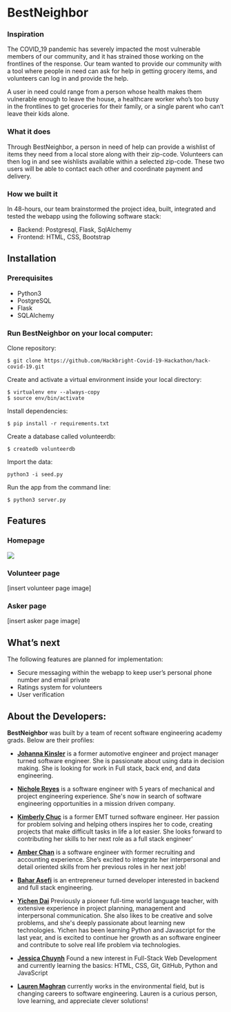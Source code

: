 # BestNeighbor
### Inspiration
 
The COVID_19 pandemic has severely impacted the most vulnerable members of our community, and it has strained those working on the frontlines of the response. Our team wanted to provide our community with a tool where people in need can ask for help in getting grocery items, and volunteers can log in and provide the help. 

A user in need could range from a person whose health makes them vulnerable enough to leave the house, a healthcare worker who’s too busy in the frontlines to get groceries for their family, or a single parent who can’t leave their kids alone.

### What it does

Through BestNeighbor, a person in need of help can provide a wishlist of items they need from a local store along with their zip-code. Volunteers can then log in and see wishlists available within a selected zip-code. These two users will be able to contact each other and coordinate payment and delivery.

### How we built it

In 48-hours, our team brainstormed the project idea, built, integrated and tested the webapp using the following software stack:
- Backend: Postgresql, Flask, SqlAlchemy
- Frontend: HTML, CSS, Bootstrap

## Installation

### Prerequisites
- Python3
- PostgreSQL
- Flask
- SQLAlchemy

### Run BestNeighbor on your local computer:

Clone repository:

```
$ git clone https://github.com/Hackbright-Covid-19-Hackathon/hack-covid-19.git
```
Create and activate a virtual environment inside your local directory:
```
$ virtualenv env --always-copy  
$ source env/bin/activate
```

Install dependencies:
```
$ pip install -r requirements.txt
```
Create a database called volunteerdb:
```
$ createdb volunteerdb
```
Import the data:
```
python3 -i seed.py
```
Run the app from the command line:
```
$ python3 server.py
```
## Features

### Homepage
![](https://drive.google.com/open?id=1QlcO8I4tna36-Pdr64D4aLzh6idvaIHV)

### Volunteer page

[insert volunteer page image]

### Asker page

[insert asker page image]


## What’s next
The following features are planned for implementation:
- Secure messaging within the webapp to keep user’s personal phone number and email private
- Ratings system for volunteers
- User verification


## About the Developers:

**BestNeighbor** was built by a team of recent software engineering academy grads. Below are their profiles:

- [**Johanna Kinsler**](https://www.linkedin.com/in/johanna-kinsler-76562463/) is a former automotive engineer and project manager turned software engineer. She is passionate about using data in decision making. She is looking for work in Full stack, back end, and data engineering.

- [**Nichole Reyes**](https://www.linkedin.com/in/nicholereyes/) is a software engineer with 5 years of mechanical and project engineering experience. She's now in search of software engineering opportunities in a mission driven company. 

- [**Kimberly Chuc**](https://www.linkedin.com/in/kimberlymchuc/) is a former EMT turned software engineer. Her passion for problem solving and helping others inspires her to code, creating projects that make difficult tasks in life a lot easier. She looks forward to contributing her skills to her next role as a full stack engineer’ 

- [**Amber Chan**](https://www.linkedin.com/in/amber-chan-38634396) is a software engineer with former recruiting and accounting experience. She’s excited to integrate her interpersonal and detail oriented skills from her previous roles in her next job! 

- [**Bahar Asefi**](https://www.linkedin.com/in/bahar-asefi-19154218a/) is an entrepreneur turned developer interested in backend and full stack engineering. 

- [**Yichen Dai**](https://www.linkedin.com/in/daiyichen/)
Previously a pioneer full-time world language teacher, with extensive experience in project planning, management and interpersonal communication. She also likes to be creative and solve problems, and she's deeply passionate about learning new technologies. Yichen has been learning Python and Javascript for the last year, and is excited to continue her growth as an software engineer and contribute to solve real life problem via technologies. 

- [**Jessica Chuynh**](https://www.linkedin.com/in/jessicachauhuynh/)
Found a new interest in Full-Stack Web Development and currently learning the basics: HTML, CSS, Git, GitHub, Python and JavaScript

- [**Lauren Maghran**](https://www.linkedin.com/in/lauren-maghran/) currently works in the environmental field, but is changing careers to software engineering. Lauren is a curious person, love learning, and appreciate clever solutions!


